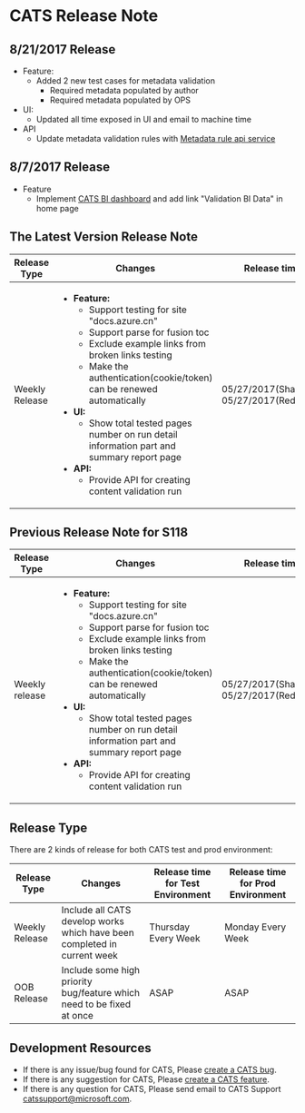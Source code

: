 # CATS Release Note


## 8/21/2017 Release
* Feature:
  * Added 2 new test cases for metadata validation
    *	Required metadata populated by author
    *	Required metadata populated by OPS
* UI:
  * Updated all time exposed in UI and email to machine time
* API
  * Update metadata validation rules with [Metadata rule api service](http://csiwebapi.cloudapp.net/MetadataCheck/MetadataRules)

## 8/7/2017 Release
* Feature
  * Implement [CATS BI dashboard](https://msit.powerbi.com/groups/me/dashboards/43e7e83d-b6f9-4f6e-8f6b-042194e4785b) and add link "Validation BI Data" in home page

## The Latest Version Release Note
|Release Type |Changes|Release time|
|--|--|--|
|Weekly Release|<ul><li><b>Feature:</b><ul><li>Support testing for site "docs.azure.cn"</li><li>Support parse for fusion toc</li><li>Exclude example links from broken links testing</li><li>Make the authentication(cookie/token) can be renewed automatically</li></ul></li><li><b>UI:</b><ul><li>Show total tested pages number on run detail information part and summary report page</li></ul></li><li><b>API:</b><ul> <li>Provide API for creating content validation run</li></ul></li></ul>|05/27/2017(Shanghai)<br> 05/27/2017(Redmond)|

## Previous Release Note for S118
|Release Type|Changes|Release time|
|--|--|--|
|Weekly release|<ul><li><b>Feature:</b><ul><li>Support testing for site "docs.azure.cn"</li><li>Support parse for fusion toc</li><li>Exclude example links from broken links testing</li><li>Make the authentication(cookie/token) can be renewed automatically</li></ul></li><li><b>UI:</b><ul><li>Show total tested pages number on run detail information part and summary report page</li></ul></li><li><b>API:</b><ul> <li>Provide API for creating content validation run</li></ul></li></ul>|05/27/2017(Shanghai)<br> 05/27/2017(Redmond)|

## Release Type
There are 2 kinds of release for both CATS test and prod environment:

|Release Type|Changes|Release time for Test Environment|Release time for Prod Environment|
|--|--|--|--|
|Weekly Release|Include all CATS develop works which have been completed in current week|Thursday Every Week|Monday Every Week|
|OOB Release|Include some high priority bug/feature which need to be fixed at once|ASAP|ASAP|

## Development Resources

* If there is any issue/bug found for CATS, Please [create a CATS bug](https://mseng.visualstudio.com/CSI/Test/_workItems?witd=Bug&_a=new).<br> 
* If there is any suggestion for CATS, Please [create a CATS feature](https://mseng.visualstudio.com/CSI/Test/_workItems?witd=Bug&_a=new). <br>
* If there is any question for CATS, Please send email to CATS Support [catssupport@microsoft.com](mailto:catssupport@microsoft.com).
